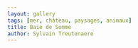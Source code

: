 ```yaml
---
layout: gallery
tags: [mer, château, paysages, animaux]
title: Baie de Somme
author: Sylvain Treutenaere
---
```


